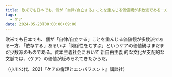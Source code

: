 ```yaml
---
title: 欧米でも日本でも、個が「自律/自立する」ことを重んじる価値観が多数派である一方
tags:
  - ケア
date: 2024-05-23T00:00:00+09:00
---
```

欧米でも日本でも、個が「自律/自立する」ことを重んじる価値観が多数派である一方、「依存する」あるいは「関係性をむすぶ」というケアの価値観はまだまだ少数派のものである。資本主義社会において 新自由主義 的な文化が支配的な文脈では、〈ケア〉の価値が貶められてきたからだ。

（小川公代、2021『ケアの倫理とエンパワメント』講談社）